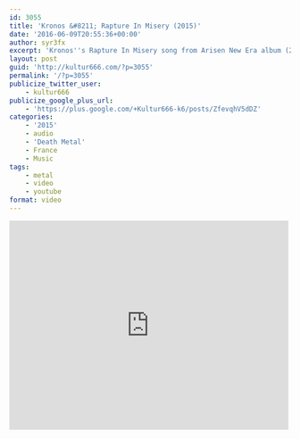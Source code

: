 ```yaml
---
id: 3055
title: 'Kronos &#8211; Rapture In Misery (2015)'
date: '2016-06-09T20:55:36+00:00'
author: syr3fx
excerpt: 'Kronos''s Rapture In Misery song from Arisen New Era album (2015).'
layout: post
guid: 'http://kultur666.com/?p=3055'
permalink: '/?p=3055'
publicize_twitter_user:
    - kultur666
publicize_google_plus_url:
    - 'https://plus.google.com/+Kultur666-k6/posts/ZfevqhV5dDZ'
categories:
    - '2015'
    - audio
    - 'Death Metal'
    - France
    - Music
tags:
    - metal
    - video
    - youtube
format: video
---
```


<iframe allow="accelerometer; autoplay; clipboard-write; encrypted-media; gyroscope; picture-in-picture; web-share" allowfullscreen="" frameborder="0" height="375" loading="lazy" src="https://www.youtube.com/embed/2uyG6aEPWJg?feature=oembed" title="Kronos - Rapture In Misery" width="500"></iframe>